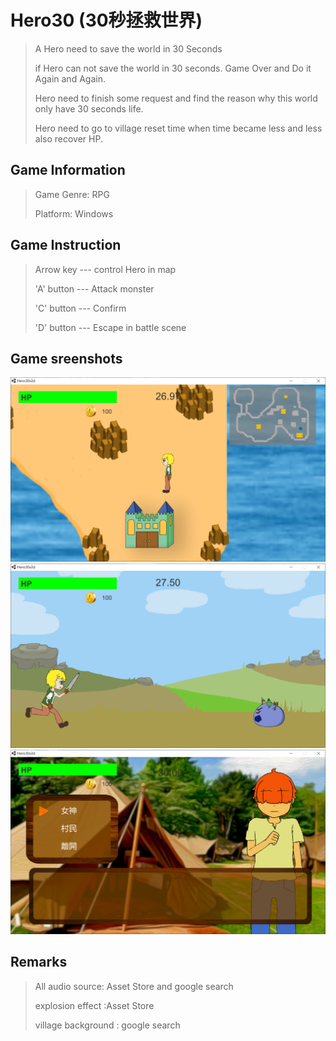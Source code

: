 # Hero30 (30秒拯救世界)

> A Hero need to save the world in 30 Seconds
>
> if Hero can not save the world in 30 seconds. Game Over and Do it Again and Again.
>
> Hero need to finish some request and find the reason why this world only have 30 seconds life.
>
> Hero need to go to village reset time when time became less and less also recover HP.
>

## Game Information
> Game Genre: RPG
>
> Platform: Windows

## Game Instruction
> Arrow key --- control Hero in map
>
> 'A' button --- Attack monster
>
> 'C' button --- Confirm
>
> 'D' button --- Escape in battle scene

## Game sreenshots
![map](screenshots/map.png)
![battle](screenshots/battle.png)
![village](screenshots/village.png)

## Remarks
> All audio source: Asset Store and google search
>
> explosion effect :Asset Store 
>
> village background : google search
